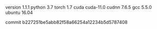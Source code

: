 version 1.1.1
python 3.7
torch 1.7
cuda cuda-11.0
cudnn 7.6.5
gcc 5.5.0
ubuntu 16.04

commit b227251be5abb82f58a66254a12234b5d5787408